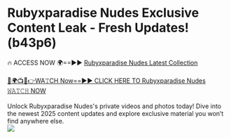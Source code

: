 # Rubyxparadise Nudes Exclusive Content Leak - Fresh Updates! (b43p6)

🔥 ACCESS NOW 🌍==►► <a href="https://tinyurl.com/yc657z5k" rel="nofollow">Rubyxparadise Nudes Latest Collection</a>
<br><br>
[🔴🌍📺📱👉WA𝚃CH Now==►► CLICK HERE TO Rubyxparadise Nudes 𝚆𝙰𝚃𝙲𝙷 NOW](https://tinyurl.com/yc657z5k)
<br><br>
Unlock Rubyxparadise Nudes's private videos and photos today! Dive into the newest 2025 content updates and explore exclusive material you won’t find anywhere else.
<br>
<a href="https://tinyurl.com/yc657z5k" rel="nofollow" data-target="animated-image.originalLink"><img src="https://camo.githubusercontent.com/8a4f000d20f83aca3bf7ec5f350d767afa0574a8a352519fd8cfa583a6f93a33/68747470733a2f2f692e696d6775722e636f6d2f644a486b345a712e676966" data-canonical-src="https://i.imgur.com/dJHk4Zq.gif" style="max-width: 100%; display: inline-block;" data-target="animated-image.originalImage"></a>
<br>
